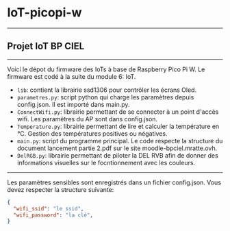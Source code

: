 # IoT-picopi-w
---
## Projet IoT BP CIEL 
---
Voici le dépot du firmware des IoTs à base de Raspberry Pico Pi W. Le firmware est codé à la suite du module 6: IoT. 

* `lib`: contient la librairie ssd1306 pour contrôler les écrans Oled.
* `parametres.py`: script python qui charge les paramètres depuis config.json. Il est importé dans main.py.
* `ConnectWifi.py`: librairie permettant de se connecter à un point d'accès wifi. Les paramètres du AP sont dans config.json.
* `Temperature.py`: librairie permettant de lire et calculer la température en °C. Gestion des températures positives ou négatives.
* `main.py`: script du programme principal. Le code respecte la structure du document lancement partie 2.pdf sur le site moodle-bpciel.mratte.ovh.
* `DelRGB.py`: librairie permettant de piloter la DEL RVB afin de donner des informations visuelles sur le focntionnement avec les couleurs.
---

Les paramètres sensibles sont enregistrés dans un fichier config.json. Vous devez respecter la structure suivante:

```json
{
  "wifi_ssid": "le ssid",
  "wifi_password": "la clé",
}




